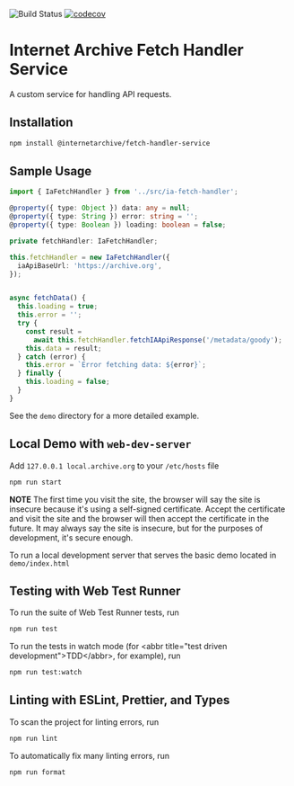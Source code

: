 ![Build Status](https://github.com/internetarchive/iaux-fetch-handler-service/actions/workflows/ci.yml/badge.svg) [![codecov](https://codecov.io/gh/internetarchive/iaux-fetch-handler-service/graph/badge.svg?token=ZOYRJ2BV9W)](https://codecov.io/gh/internetarchive/iaux-fetch-handler-service)


# Internet Archive Fetch Handler Service


A custom service for handling API requests.


## Installation

```bash
npm install @internetarchive/fetch-handler-service
```


## Sample Usage

```ts
import { IaFetchHandler } from '../src/ia-fetch-handler';

@property({ type: Object }) data: any = null;
@property({ type: String }) error: string = '';
@property({ type: Boolean }) loading: boolean = false;

private fetchHandler: IaFetchHandler;

this.fetchHandler = new IaFetchHandler({
  iaApiBaseUrl: 'https://archive.org',
});


async fetchData() {
  this.loading = true;
  this.error = '';
  try {
    const result =
      await this.fetchHandler.fetchIAApiResponse('/metadata/goody');
    this.data = result;
  } catch (error) {
    this.error = `Error fetching data: ${error}`;
  } finally {
    this.loading = false;
  }
}
```

See the `demo` directory for a more detailed example.

## Local Demo with `web-dev-server`
Add `127.0.0.1 local.archive.org` to your `/etc/hosts` file

```bash
npm run start
```

**NOTE** The first time you visit the site, the browser will say the site is insecure because it's using a self-signed certificate. Accept the certificate and visit the site and the browser will then accept the certificate in the future. It may always say the site is insecure, but for the purposes of development, it's secure enough.

To run a local development server that serves the basic demo located in `demo/index.html`

## Testing with Web Test Runner
To run the suite of Web Test Runner tests, run
```bash
npm run test
```

To run the tests in watch mode (for &lt;abbr title=&#34;test driven development&#34;&gt;TDD&lt;/abbr&gt;, for example), run

```bash
npm run test:watch
```

## Linting with ESLint, Prettier, and Types
To scan the project for linting errors, run
```bash
npm run lint
```

To automatically fix many linting errors, run
```bash
npm run format
```
